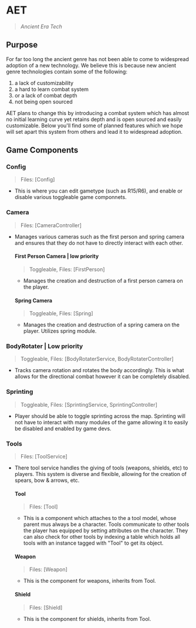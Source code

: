 # AET
> *Ancient Era Tech*

## Purpose

For far too long the ancient genre has not been able to come to widespread adoption of a new technology. We believe this is because new ancient genre technologies contain some of the following:

1. a lack of customizability
2. a hard to learn combat system 
3. or a lack of combat depth 
3. not being open sourced

AET plans to change this by introducing a combat system which has almost no initial learning curve yet retains depth and is open sourced and easily customizable. Below you'll find some of planned features which we hope will set apart this system from others and lead it to widespread adoption.



## Game Components

### Config
> Files: [Config]
- This is where you can edit gametype (such as R15/R6), and enable or disable various toggleable game componnets. 

### Camera
> Files: [CameraController]
- Manages various cameras such as the first person and spring camera and ensures that they do not have to directly interact with each other. 
	#### First Person Camera | low priority 
	> Toggleable, Files: [FirstPerson]
	- Manages the creation and destruction of a first person camera on the player.
	#### Spring Camera
	> Toggleable, Files: [Spring]
	- Manages the creation and destruction of a spring camera on the player. Utilizes spring module. 

### BodyRotater | Low priority 
> Toggleable, Files: [BodyRotaterService, BodyRotaterController]
- Tracks camera rotation and rotates the body accordingly. This is what allows for the directional combat however it can be completely disabled.

### Sprinting 
> Toggleable, Files: [SprintingService, SprintingController]
- Player should be able to toggle sprinting across the map. Sprinting will not have to interact with many modules of the game allowing it to easily be disabled and enabled by game devs. 

### Tools
> Files: [ToolService]
- There tool service handles the giving of tools (weapons, shields, etc) to players. This system is diverse and flexible, allowing for the creation of spears, bow & arrows, etc. 
	#### Tool
	> Files: [Tool]
	- This is a component which attaches to the a tool model, whose parent mus always be a character. Tools communicate to other tools the player has equipped by setting attributes on the character. They can also check for other tools by indexing a table which holds all tools with an instance tagged with "Tool" to get its object.  
	#### Weapon
	> Files: [Weapon]
	- This is the component for weapons, inherits from Tool. 
	#### Shield
	> Files: [Shield]
	- This is the component for shields, inherits from Tool. 



